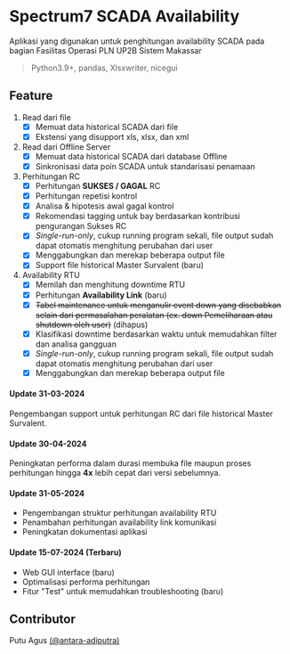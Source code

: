 # Spectrum7 SCADA Availability
Aplikasi yang digunakan untuk penghitungan availability SCADA pada bagian Fasilitas Operasi PLN UP2B Sistem Makassar

>Python3.9+, 
>pandas, 
>Xlsxwriter,
>nicegui


## Feature
  1. Read dari file
     - [x] Memuat data historical SCADA dari file
     - [x] Ekstensi yang disupport xls, xlsx, dan xml
  1. Read dari Offline Server
     - [x] Memuat data historical SCADA dari database Offline
     - [x] Sinkronisasi data poin SCADA untuk standarisasi penamaan
  1. Perhitungan RC
     - [x] Perhitungan **SUKSES / GAGAL** RC
     - [x] Perhitungan repetisi kontrol
     - [x] Analisa & hipotesis awal gagal kontrol
     - [x] Rekomendasi tagging untuk bay berdasarkan kontribusi pengurangan Sukses RC
     - [x] _Single-run-only_, cukup running program sekali, file output sudah dapat otomatis menghitung perubahan dari user
     - [x] Menggabungkan dan merekap beberapa output file
     - [x] Support file historical Master Survalent (baru)
  1. Availability RTU
     - [x] Memilah dan menghitung downtime RTU
     - [x] Perhitungan **Availability Link** (baru)
     - [x] ~~Tabel maintenance untuk menganulir event down yang disebabkan selain dari permasalahan peralatan (ex. down Pemeliharaan atau shutdown oleh user)~~ (dihapus)
     - [x] Klasifikasi downtime berdasarkan waktu untuk memudahkan filter dan analisa gangguan
     - [x] _Single-run-only_, cukup running program sekali, file output sudah dapat otomatis menghitung perubahan dari user
     - [x] Menggabungkan dan merekap beberapa output file

#### Update 31-03-2024
Pengembangan support untuk perhitungan RC dari file historical Master Survalent.

#### Update 30-04-2024
Peningkatan performa dalam durasi membuka file maupun proses perhitungan hingga **4x** lebih cepat dari versi sebelumnya.

#### Update 31-05-2024
- Pengembangan struktur perhitungan availability RTU
- Penambahan perhitungan availability link komunikasi
- Peningkatan dokumentasi aplikasi

#### Update 15-07-2024 (Terbaru)
- Web GUI interface (baru)
- Optimalisasi performa perhitungan
- Fitur "Test" untuk memudahkan troubleshooting (baru)


## Contributor
Putu Agus [(@antara-adiputra)](https://github.com/antara-adiputra/)
